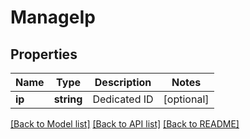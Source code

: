 # ManageIp

## Properties
Name | Type | Description | Notes
------------ | ------------- | ------------- | -------------
**ip** | **string** | Dedicated ID | [optional] 

[[Back to Model list]](../README.md#documentation-for-models) [[Back to API list]](../README.md#documentation-for-api-endpoints) [[Back to README]](../README.md)


